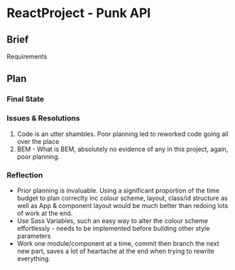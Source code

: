 # ReactProject - Punk API

## Brief
Requirements


## Plan


### Final State


### Issues & Resolutions
1. Code is an utter shambles.  Poor planning led to reworked code going all over the place
2. BEM - What is BEM, absolutely no evidence of any in this project, again, poor planning.


### Reflection
- Prior planning is invaluable.  Using a significant proportion of the time budget to plan correclty inc colour scheme, layout, class/id structure as well as App & component layout would be much better than redoing lots of work at the end.
- Use Sass Variables, such an easy way to alter the colour scheme effortlessly - needs to be implemented before building other style parameters
- Work one module/component at a time, commit then branch the next new part, saves a lot of heartache at the end when trying to rewrite everything.